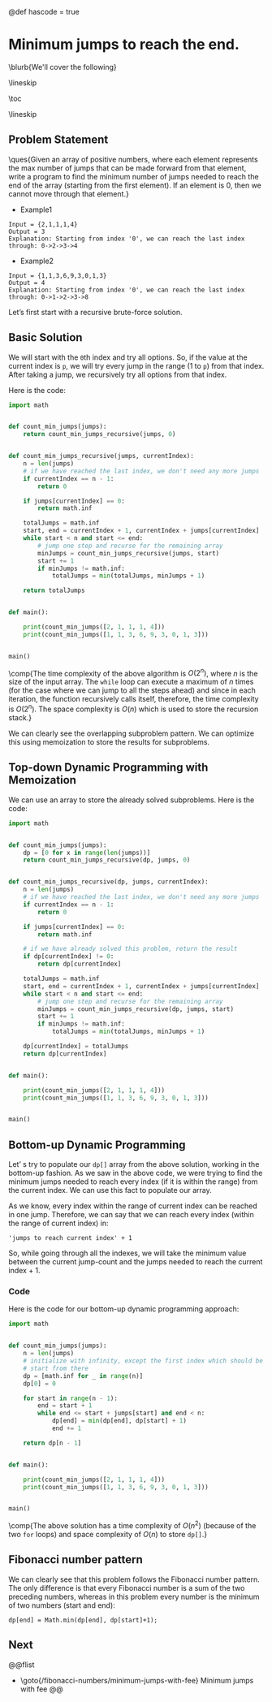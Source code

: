 @def hascode = true

# Minimum jumps to reach the end.

\blurb{We'll cover the following}

\lineskip

\toc

\lineskip

## Problem Statement
\ques{Given an array of positive numbers, where each element represents the max number of jumps that can be made forward from that element, write a program to find the minimum number of jumps needed to reach the end of the array (starting from the first element). If an element is 0, then we cannot move through that element.}

* Example1

```Plaintext
Input = {2,1,1,1,4}
Output = 3
Explanation: Starting from index '0', we can reach the last index through: 0->2->3->4
```

* Example2

```Plaintext
Input = {1,1,3,6,9,3,0,1,3}
Output = 4
Explanation: Starting from index '0', we can reach the last index through: 0->1->2->3->8
```
Let’s first start with a recursive brute-force solution.

## Basic Solution

We will start with the `0`th index and try all options. So, if the value at the current index is `p`, we will try every jump in the range (1 to `p`) from that index. After taking a jump, we recursively try all options from that index.

Here is the code:

```python
import math


def count_min_jumps(jumps):
    return count_min_jumps_recursive(jumps, 0)


def count_min_jumps_recursive(jumps, currentIndex):
    n = len(jumps)
    # if we have reached the last index, we don't need any more jumps
    if currentIndex == n - 1:
        return 0

    if jumps[currentIndex] == 0:
        return math.inf

    totalJumps = math.inf
    start, end = currentIndex + 1, currentIndex + jumps[currentIndex]
    while start < n and start <= end:
        # jump one step and recurse for the remaining array
        minJumps = count_min_jumps_recursive(jumps, start)
        start += 1
        if minJumps != math.inf:
            totalJumps = min(totalJumps, minJumps + 1)

    return totalJumps


def main():

    print(count_min_jumps([2, 1, 1, 1, 4]))
    print(count_min_jumps([1, 1, 3, 6, 9, 3, 0, 1, 3]))


main()
```

\comp{The time complexity of the above algorithm is $O(2^n)$, where $n$ is the size of the input array. The `while` loop can execute a maximum of $n$ times (for the case where we can jump to all the steps ahead) and since in each iteration, the function recursively calls itself, therefore, the time complexity is $O(2^n)$. The space complexity is $O(n)$ which is used to store the recursion stack.}

We can clearly see the overlapping subproblem pattern. We can optimize this using memoization to store the results for subproblems.

## Top-down Dynamic Programming with Memoization

We can use an array to store the already solved subproblems. Here is the code:

```python
import math


def count_min_jumps(jumps):
    dp = [0 for x in range(len(jumps))]
    return count_min_jumps_recursive(dp, jumps, 0)


def count_min_jumps_recursive(dp, jumps, currentIndex):
    n = len(jumps)
    # if we have reached the last index, we don't need any more jumps
    if currentIndex == n - 1:
        return 0

    if jumps[currentIndex] == 0:
        return math.inf

    # if we have already solved this problem, return the result
    if dp[currentIndex] != 0:
        return dp[currentIndex]

    totalJumps = math.inf
    start, end = currentIndex + 1, currentIndex + jumps[currentIndex]
    while start < n and start <= end:
        # jump one step and recurse for the remaining array
        minJumps = count_min_jumps_recursive(dp, jumps, start)
        start += 1
        if minJumps != math.inf:
            totalJumps = min(totalJumps, minJumps + 1)

    dp[currentIndex] = totalJumps
    return dp[currentIndex]


def main():

    print(count_min_jumps([2, 1, 1, 1, 4]))
    print(count_min_jumps([1, 1, 3, 6, 9, 3, 0, 1, 3]))


main()
```

## Bottom-up Dynamic Programming

Let’ s try to populate our `dp[]` array from the above solution, working in the bottom-up fashion. As we saw in the above code, we were trying to find the minimum jumps needed to reach every index (if it is within the range) from the current index. We can use this fact to populate our array.

As we know, every index within the range of current index can be reached in one jump. Therefore, we can say that we can reach every index (within the range of current index) in:

```Plaintext
'jumps to reach current index' + 1
```

So, while going through all the indexes, we will take the minimum value between the current jump-count and the jumps needed to reach the current index + 1.

### Code

Here is the code for our bottom-up dynamic programming approach:

```python
import math


def count_min_jumps(jumps):
    n = len(jumps)
    # initialize with infinity, except the first index which should be zero as we
    # start from there
    dp = [math.inf for _ in range(n)]
    dp[0] = 0

    for start in range(n - 1):
        end = start + 1
        while end <= start + jumps[start] and end < n:
            dp[end] = min(dp[end], dp[start] + 1)
            end += 1

    return dp[n - 1]


def main():

    print(count_min_jumps([2, 1, 1, 1, 4]))
    print(count_min_jumps([1, 1, 3, 6, 9, 3, 0, 1, 3]))


main()
```

\comp{The above solution has a time complexity of $O(n^2)$ (because of the two `for` loops) and space complexity of $O(n)$ to store `dp[]`.}

## Fibonacci number pattern

We can clearly see that this problem follows the Fibonacci number pattern. The only difference is that every Fibonacci number is a sum of the two preceding numbers, whereas in this problem every number is the minimum of two numbers (start and end):

```Plaintext
dp[end] = Math.min(dp[end], dp[start]+1);
```

## Next
@@flist
* \goto{/fibonacci-numbers/minimum-jumps-with-fee} Minimum jumps with fee
@@

